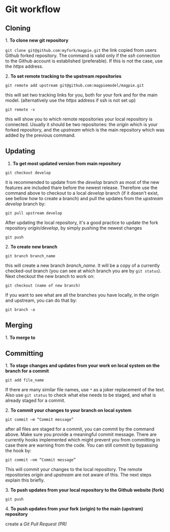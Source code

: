 # Git workflow

## Cloning

1\. **To clone new git repository** 

`git clone git@github.com:myfork/magpie.git` the link copied from users Github forked repository. The command is valid only if the *ssh* connection to the Github account is established (preferable). If this is not the case, use the *https* address. 

2\. **To set remote tracking to the upstream repositories**

`git remote add upstream git@github.com:magpiemodel/magpie.git` 

this will set two tracking links for you, both for your fork and for the main model. (alternatively use the *https* address if ssh is not set up)

`git remote -v`

this will show you to which remote repositories your local repository is connected. Usually it should be two repositories: the *origin* which is your forked repository, and the *upstream* which is the main repository which was added by the previous command. 

## Updating

1. **To get most updated version from main repository**

`git checkout develop`

it is recommended to update from the *develop* branch as most of the new features are included thare before the newest release. Therefore use the command above to checkout to a local *develop* branch (if it doesn't exist, see bellow how to create a branch) and pull the updates from the *upstream develop* branch by: 

`git pull upstream develop` 

After updating the local repository, it's a good practice to update the fork repository *origin/develop*, by simply pushing the newest changes

`git push`

 2\. **To create new branch**

`git branch branch_name` 

this will create a new branch *branch_name*. It will be a copy of a currently checked-out branch (you can see at which branch you are by `git status`). Next checkout the new branch to work on: 

`git checkout (name of new branch)`

If you want to see what are all the branches you have locally, in the origin and upstream, you can do that by: 

`git branch -a`

## Merging 

1\. **To merge to**

## Committing

1\. **To stage changes and updates from your work on local system on the branch for a commit** 

`git add file_name`

If there are many similar file names, use `*` as a joker replacement of the text. Also use `git status` to check what else needs to be staged, and what is already staged for a commit.  

2\. **To commit your changes to your branch on local system** 

`git commit –m “Commit message”` 

after all files are staged for a commit, you can commit by the command above. Make sure you provide a meaningful commit message. There are currently hooks implemented which might prevent you from committing in case there are warning from the code. You can still commit by bypassing the hook by: 

`git commit –nm “Commit message”` 

This will commit your changes to the local repository. The remote repositories *origin* and *upstream* are not aware of this. The next steps explain this briefly.

3\. **To push updates from your local repository to the Github website (fork)** 

`git push` 

4\. **To push updates from your fork (origin) to the main (upstram) repository**

create a *Git Pull Request (PR)*

